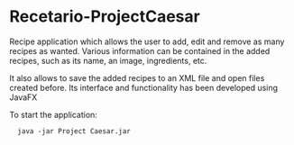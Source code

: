 # Recetario-ProjectCaesar

Recipe application which allows the user to add, edit and remove as many recipes as wanted. Various information can be
contained in the added recipes, such as its name, an image, ingredients, etc. 

It also allows to save the added recipes to an XML file and open files created before. 
Its interface and functionality has been developed using JavaFX


To start the application:
  
      java -jar Project Caesar.jar
